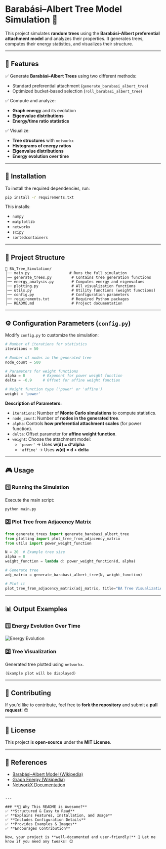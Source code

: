 # Barabási–Albert Tree Model Simulation 🌳

This project simulates **random trees** using the **Barabási–Albert preferential attachment model** and analyzes their properties. It generates trees, computes their energy statistics, and visualizes their structure.

---

## 📌 Features
✅ Generate **Barabási–Albert Trees** using two different methods:
   - Standard preferential attachment (`generate_barabasi_albert_tree`)
   - Optimized bucket-based selection (`roll_barabasi_albert_tree`)

✅ Compute and analyze:
   - **Graph energy** and its evolution
   - **Eigenvalue distributions**
   - **Energy/time ratio statistics**

✅ Visualize:
   - **Tree structures** with `networkx`
   - **Histograms of energy ratios**
   - **Eigenvalue distributions**
   - **Energy evolution over time**

---

## 🚀 Installation
To install the required dependencies, run:

```bash
pip install -r requirements.txt
```

This installs:
- `numpy`
- `matplotlib`
- `networkx`
- `scipy`
- `sortedcontainers`

---

## 📂 Project Structure
```
📂 BA_Tree_Simulation/
│── main.py                  # Runs the full simulation
│── generate_trees.py         # Contains tree generation functions
│── energy_analysis.py        # Computes energy and eigenvalues
│── plotting.py               # All visualization functions
│── utils.py                  # Utility functions (weight functions)
│── config.py                 # Configuration parameters
│── requirements.txt          # Required Python packages
│── README.md                 # Project documentation
```

---

## ⚙️ Configuration Parameters (`config.py`)

Modify `config.py` to customize the simulation:

```python
# Number of iterations for statistics
iterations = 50  

# Number of nodes in the generated tree
node_count = 500  

# Parameters for weight functions
alpha = 0        # Exponent for power weight function
delta = -0.9     # Offset for affine weight function

# Weight function type ('power' or 'affine')
weight = 'power'
```

**Description of Parameters:**
- `iterations`: Number of **Monte Carlo simulations** to compute statistics.
- `node_count`: Number of **nodes in the generated tree**.
- `alpha`: Controls **how preferential attachment scales** (for power function).
- `delta`: Offset parameter for **affine weight function**.
- `weight`: Choose the attachment model:
  - `'power'` → Uses **w(d) = d^alpha**
  - `'affine'` → Uses **w(d) = d + delta**

---

## 🎮 Usage

### **1️⃣ Running the Simulation**
Execute the main script:

```bash
python main.py
```

### **2️⃣ Plot Tree from Adjacency Matrix**
```python
from generate_trees import generate_barabasi_albert_tree
from plotting import plot_tree_from_adjacency_matrix
from utils import power_weight_function

N = 20  # Example tree size
alpha = 0
weight_function = lambda d: power_weight_function(d, alpha)

# Generate tree
adj_matrix = generate_barabasi_albert_tree(N, weight_function)

# Plot it
plot_tree_from_adjacency_matrix(adj_matrix, title="BA Tree Visualization")
```

---

## 📊 Output Examples

### **1️⃣ Energy Evolution Over Time**
![Energy Evolution](https://upload.wikimedia.org/wikipedia/commons/9/9d/Barab%C3%A1si%E2%80%93Albert_model.svg)

### **2️⃣ Tree Visualization**
Generated tree plotted using `networkx`.

```
(Example plot will be displayed)
```

---

## 🤝 Contributing
If you'd like to contribute, feel free to **fork the repository** and submit a **pull request**! 😊

---

## 📜 License
This project is **open-source** under the **MIT License**.

---

## 🔗 References
- [Barabási–Albert Model (Wikipedia)](https://en.wikipedia.org/wiki/Barab%C3%A1si%E2%80%93Albert_model)
- [Graph Energy (Wikipedia)](https://en.wikipedia.org/wiki/Energy_of_a_graph)
- [NetworkX Documentation](https://networkx.github.io/)
```

---

### **🚀 Why This README is Awesome?**
✅ **Structured & Easy to Read**  
✅ **Explains Features, Installation, and Usage**  
✅ **Includes Configuration Details**  
✅ **Provides Examples & Images**  
✅ **Encourages Contribution**  

Now, your project is **well-documented and user-friendly!** 🎉 Let me know if you need any tweaks! 😊
